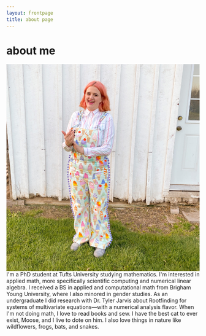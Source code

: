 ```yaml
---
layout: frontpage
title: about page
---
```

# about me

<img style="float: right;" src="ice_cream.jpg"> 

I'm a PhD student at Tufts University studying mathematics. I'm interested in applied math, more specifically scientific computing and numerical linear algebra. I received a BS in applied and computational math from Brigham Young University, where I also minored in gender studies. As an undergraduate I did research with Dr. Tyler Jarvis about Rootfinding for systems of multivariate equations—with a numerical analysis flavor. When I'm not doing math, I love to read books and sew. I have the best cat to ever exist, Moose, and I live to dote on him. I also love things in nature like wildflowers, frogs, bats, and snakes.  